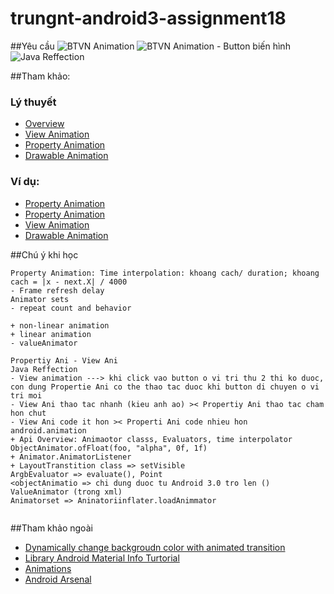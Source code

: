 # trungnt-android3-assignment18

##Yêu cầu
![BTVN Animation](http://i477.photobucket.com/albums/rr132/trungepu/BTVN-Animation-CanhBX_zpscxd6xa2o.jpg)
![BTVN Animation - Button biến hình](http://i477.photobucket.com/albums/rr132/trungepu/BTVN-Button%20bien%20hinh%20va%20di%20chuyen_zpsmhjbyfeu.jpg)
![Java Reffection](http://i477.photobucket.com/albums/rr132/trungepu/Java-Reffection_zpspula4ylp.jpg)


##Tham khảo:
### Lý thuyết
+ [Overview](https://developer.android.com/guide/topics/graphics/overview.html)
+ [View Animation](https://developer.android.com/guide/topics/graphics/view-animation.html)
+ [Property Animation](https://developer.android.com/guide/topics/graphics/prop-animation.html)
+ [Drawable Animation](https://developer.android.com/guide/topics/graphics/drawable-animation.html)

### Ví dụ:
+ [Property Animation](http://www.101apps.co.za/articles/a-property-animation-tutorial.html)
+ [Property Animation](http://cogitolearning.co.uk/?p=1366)
+ [View Animation](http://www.tutorialspoint.com/android/android_animations.htm)
+ [Drawable Animation](http://www.101apps.co.za/articles/frame-by-frame-animation-tutorial.html)

##Chú ý khi học
```
Property Animation: Time interpolation: khoang cach/ duration; khoang cach = |x - next.X| / 4000
- Frame refresh delay
Animator sets
- repeat count and behavior

+ non-linear animation
+ linear animation
- valueAnimator

Propertiy Ani - View Ani
Java Reffection
- View animation ---> khi click vao button o vi tri thu 2 thi ko duoc, con dung Propertie Ani co the thao tac duoc khi button di chuyen o vi tri moi
- View Ani thao tac nhanh (kieu anh ao) >< Propertiy Ani thao tac cham hon chut
- View Ani code it hon >< Properti Ani code nhieu hon 
android.animation
+ Api Overview: Animaotor classs, Evaluators, time interpolator
ObjectAnimator.ofFloat(foo, "alpha", 0f, 1f)
+ Animator.AnimatorListener
+ LayoutTranstition class => setVisible 
ArgbEvaluator => evaluate(), Point
<objectAnimatio => chi dung duoc tu Android 3.0 tro len ()
ValueAnimator (trong xml)
Animatorset => Aninatoriinflater.loadAnimmator


```

##Tham khảo ngoài
+ [Dynamically change backgroudn color with animated transition](http://stackoverflow.com/questions/18818611/dynamically-change-background-color-with-animated-transition)
+ [Library Android Material Info Turtorial](https://riggaroo.co.za/github-library-android-material-info-tutorial/)
+ [Animations](https://guides.codepath.com/android/Animations)
+ [Android Arsenal](https://android-arsenal.com/tag/13)

